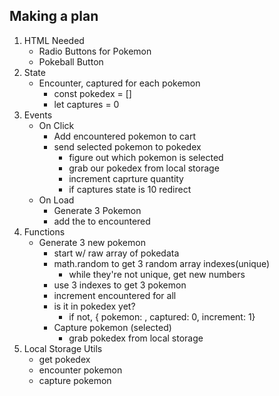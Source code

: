 ## Making a plan
1. HTML Needed
    - Radio Buttons for Pokemon
    - Pokeball Button
2. State
    - Encounter, captured for each pokemon
        - const pokedex = []
        - let captures = 0
3. Events
    - On Click
        - Add encountered pokemon to cart
        - send selected pokemon to pokedex
            - figure out which pokemon is selected
            - grab our pokedex from local storage
            - increment caprture quantity
            - if captures state is 10 redirect
    - On Load
        - Generate 3 Pokemon
        - add the to encountered
4. Functions
    - Generate 3 new pokemon
        - start w/ raw array of pokedata
        - math.random to get 3 random array indexes(unique)
            - while they're not unique, get new numbers
        - use 3 indexes to get 3 pokemon
        - increment encountered for all
        - is it in pokedex yet?
            - if not, { pokemon: , captured: 0, increment: 1}
        - Capture pokemon (selected)
            - grab pokedex from local storage
5. Local Storage Utils
    - get pokedex
    - encounter pokemon
    - capture pokemon